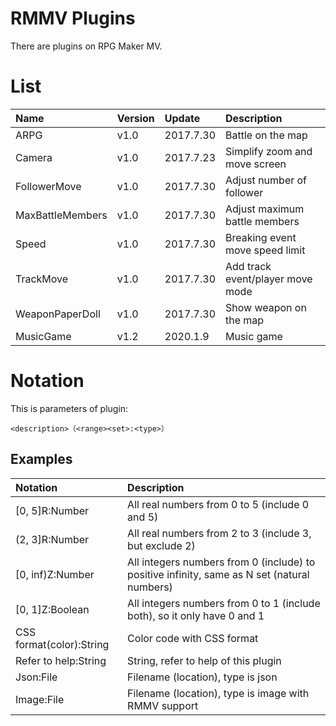 # RMMV Plugins
There are plugins on RPG Maker MV.

# List
| Name | Version | Update | Description |
|:------------------|:------|:----------|:-------------------|
| ARPG              | v1.0  | 2017.7.30 | Battle on the map |
| Camera            | v1.0  | 2017.7.23 | Simplify zoom and move screen |
| FollowerMove      | v1.0  | 2017.7.30 | Adjust number of follower |
| MaxBattleMembers  | v1.0  | 2017.7.30 | Adjust maximum battle members |
| Speed             | v1.0  | 2017.7.30 | Breaking event move speed limit |
| TrackMove         | v1.0  | 2017.7.30 | Add track event/player move mode |
| WeaponPaperDoll   | v1.0  | 2017.7.30 | Show weapon on the map |
| MusicGame         | v1.2  | 2020.1.9  | Music game |

# Notation
This is parameters of plugin:

    <description>（<range><set>:<type>）

## Examples
| Notation | Description | 
|:--------------------------|:---------------------------------------------------------------|
| [0, 5]R:Number            | All real numbers from 0 to 5 (include 0 and 5) |
| (2, 3]R:Number            | All real numbers from 2 to 3 (include 3, but exclude 2) |
| [0, inf)Z:Number          | All integers numbers from 0 (include) to positive infinity, same as N set (natural numbers) |
| [0, 1]Z:Boolean           | All integers numbers from 0 to 1 (include both), so it only have 0 and 1 |
| CSS format(color):String  | Color code with CSS format |
| Refer to help:String      | String, refer to help of this plugin |
| Json:File                 | Filename (location), type is json |
| Image:File                | Filename (location), type is image with RMMV support |
